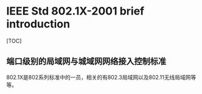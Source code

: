 # IEEE Std 802.1X-2001 brief introduction
[TOC]
 ## 端口级别的局域网与城域网网络接入控制标准
802.1X是802系列标准中的一员，相关的有802.3局域网以及802.11无线局域网等等。
